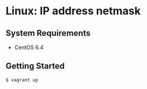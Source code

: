 Linux: IP address netmask
=========================

System Requirements
-------------------

+ CentOS 6.4

Getting Started
---------------

```
$ vagrant up
```
